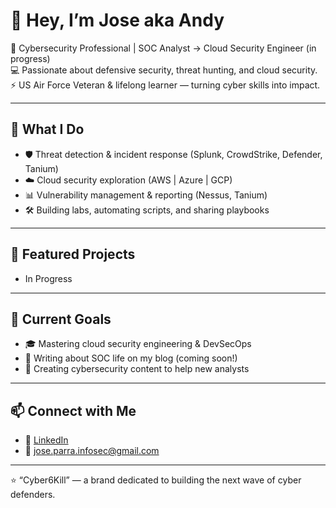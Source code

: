 # 👋 Hey, I’m Jose aka Andy

🚀 Cybersecurity Professional | SOC Analyst → Cloud Security Engineer (in progress)  
💻 Passionate about defensive security, threat hunting, and cloud security.  
⚡ US Air Force Veteran & lifelong learner — turning cyber skills into impact.  

---

## 🔐 What I Do
- 🛡️ Threat detection & incident response (Splunk, CrowdStrike, Defender, Tanium)  
- ☁️ Cloud security exploration (AWS | Azure | GCP)  
- 📊 Vulnerability management & reporting (Nessus, Tanium)  
- 🛠️ Building labs, automating scripts, and sharing playbooks  

---

## 📂 Featured Projects
- In Progress

---

## 🎯 Current Goals
- 🎓 Mastering cloud security engineering & DevSecOps
- 📝 Writing about SOC life on my blog (coming soon!)
- 🎥 Creating cybersecurity content to help new analysts

---

## 📫 Connect with Me
- 💼 [LinkedIn](https://www.linkedin.com/in/parrajose/)
- 📧 jose.parra.infosec@gmail.com  

---

⭐️ “Cyber6Kill” — a brand dedicated to building the next wave of cyber defenders.
